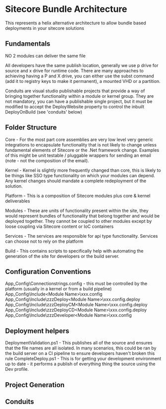 # Sitecore Bundle Architecture

This represents a helix alternative architecture to allow bundle based deployments in your sitecore solutions

## Fundamentals

NO 2 modules can deliver the same file

All developers have the same publish location, generally we use p drive for source and x drive for runtime code. There are many approaches to achieving having a P and X drive, you can either use the subst command (add it to registry keys to make it permanent), a mounted VHD or a partition.

Conduits are visual studio publishable projects that provide a way of bringing together functionality within a module or kernel group. They are not mandatory, you can have a publishable single project, but it must be modified to accept the DeployWebsite property to control the inbuilt DeployOnBuild (see 'conduits' below)

## Folder Structure

Core - For the most part core assemblies are very low level very generic integrations to encapsulate functionality that is not likely to change unless fundamental elements of Sitecore or the .Net framework change. Examples of this might be unit testable / pluggable wrappers for sending an email (note - not the composition of the email).

Kernel - Kernel is slightly more frequently changed than core, this is likely to be things like SSO type functionality on which your modules can depend. Any kernel changes should mandate a complete redeployment of the solution.

Platform - This is a composition of Sitecore modules plus core & kernel deliverables

Modules - These are units of functionality present within the site, they would represent bundles of functionality that belong together and would be deployed together. They cannot be coupled to other modules except by loose coupling via Sitecore content or IoC containers

Services - The services are responsible for api type functionality. Services can choose not to rely on the platform

Build - This contains scripts to specifically help with automating the generation of the site for developers or the build server.


## Configuration Conventions

App_Config\Connectionstrings.config - this must be controlled by the platform (usually in a kernel or from a build pipeline)
App_Config\Include\<Module Name>\xxx.config
App_Config\Include\zzzDeploy\<Module Name>\xxx.config.deploy
App_Config\Include\zzzDeployCM\<Module Name>\xxx.config.deploy
App_Config\Include\zzzDeployCD\<Module Name>\xxx.config.deploy
App_Config\Include\zzzDeveloper\<Module Name>\xxx.config

## Deployment helpers

DeploymentValidation.ps1 - This publishes all of the source and ensures that the file names are all isolated. In many scenarios, this could be ran by the build server on a CI pipeline to ensure developers haven't broken this rule
CompleteDeploy.ps1 - This is for getting your development environment up to date - it performs a publish of everything thing the source using the Dev profile.

## Project Generation

## Conduits